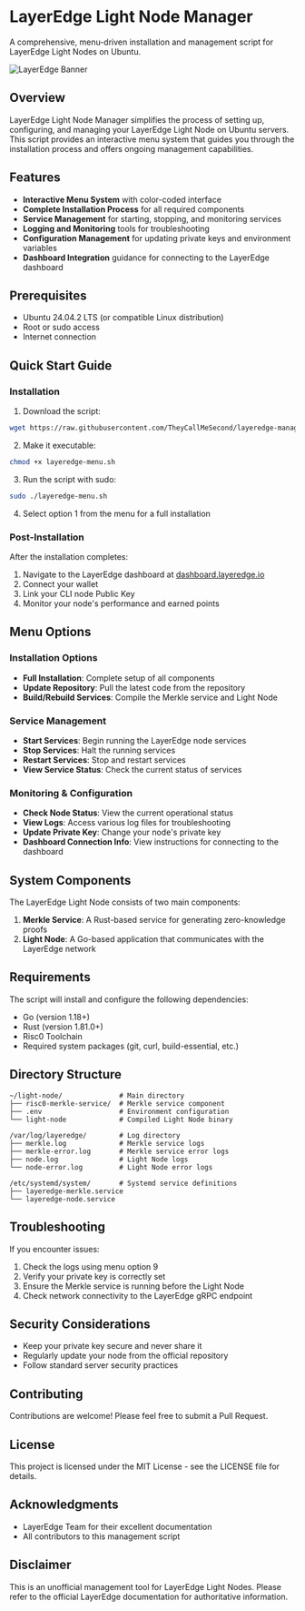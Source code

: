 # LayerEdge Light Node Manager

A comprehensive, menu-driven installation and management script for LayerEdge Light Nodes on Ubuntu.

![LayerEdge Banner](https://i.imgur.com/placeholder.png)

## Overview

LayerEdge Light Node Manager simplifies the process of setting up, configuring, and managing your LayerEdge Light Node on Ubuntu servers. This script provides an interactive menu system that guides you through the installation process and offers ongoing management capabilities.

## Features

- **Interactive Menu System** with color-coded interface
- **Complete Installation Process** for all required components
- **Service Management** for starting, stopping, and monitoring services
- **Logging and Monitoring** tools for troubleshooting
- **Configuration Management** for updating private keys and environment variables
- **Dashboard Integration** guidance for connecting to the LayerEdge dashboard

## Prerequisites

- Ubuntu 24.04.2 LTS (or compatible Linux distribution)
- Root or sudo access
- Internet connection

## Quick Start Guide

### Installation

1. Download the script:
```bash
wget https://raw.githubusercontent.com/TheyCallMeSecond/layeredge-manager/main/layeredge-cli.sh
```

2. Make it executable:
```bash
chmod +x layeredge-menu.sh
```

3. Run the script with sudo:
```bash
sudo ./layeredge-menu.sh
```

4. Select option 1 from the menu for a full installation

### Post-Installation

After the installation completes:

1. Navigate to the LayerEdge dashboard at [dashboard.layeredge.io](https://dashboard.layeredge.io)
2. Connect your wallet
3. Link your CLI node Public Key
4. Monitor your node's performance and earned points

## Menu Options

### Installation Options
- **Full Installation**: Complete setup of all components
- **Update Repository**: Pull the latest code from the repository
- **Build/Rebuild Services**: Compile the Merkle service and Light Node

### Service Management
- **Start Services**: Begin running the LayerEdge node services
- **Stop Services**: Halt the running services
- **Restart Services**: Stop and restart services
- **View Service Status**: Check the current status of services

### Monitoring & Configuration
- **Check Node Status**: View the current operational status
- **View Logs**: Access various log files for troubleshooting
- **Update Private Key**: Change your node's private key
- **Dashboard Connection Info**: View instructions for connecting to the dashboard

## System Components

The LayerEdge Light Node consists of two main components:

1. **Merkle Service**: A Rust-based service for generating zero-knowledge proofs
2. **Light Node**: A Go-based application that communicates with the LayerEdge network

## Requirements

The script will install and configure the following dependencies:

- Go (version 1.18+)
- Rust (version 1.81.0+)
- Risc0 Toolchain
- Required system packages (git, curl, build-essential, etc.)

## Directory Structure

```
~/light-node/              # Main directory
├── risc0-merkle-service/  # Merkle service component
├── .env                   # Environment configuration
└── light-node             # Compiled Light Node binary

/var/log/layeredge/        # Log directory
├── merkle.log             # Merkle service logs
├── merkle-error.log       # Merkle service error logs
├── node.log               # Light Node logs
└── node-error.log         # Light Node error logs

/etc/systemd/system/       # Systemd service definitions
├── layeredge-merkle.service
└── layeredge-node.service
```

## Troubleshooting

If you encounter issues:

1. Check the logs using menu option 9
2. Verify your private key is correctly set
3. Ensure the Merkle service is running before the Light Node
4. Check network connectivity to the LayerEdge gRPC endpoint

## Security Considerations

- Keep your private key secure and never share it
- Regularly update your node from the official repository
- Follow standard server security practices

## Contributing

Contributions are welcome! Please feel free to submit a Pull Request.

## License

This project is licensed under the MIT License - see the LICENSE file for details.

## Acknowledgments

- LayerEdge Team for their excellent documentation
- All contributors to this management script

## Disclaimer

This is an unofficial management tool for LayerEdge Light Nodes. Please refer to the official LayerEdge documentation for authoritative information.

